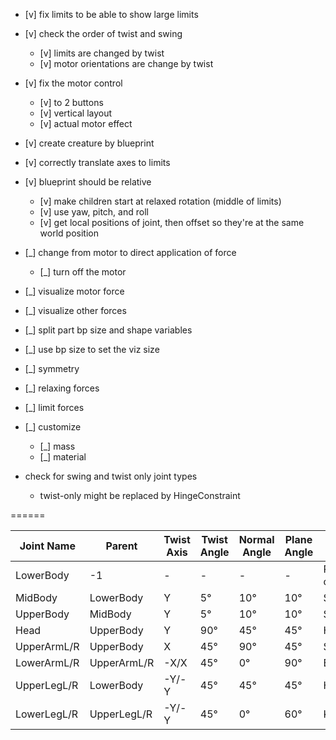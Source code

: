 - [v] fix limits to be able to show large limits
- [v] check the order of twist and swing

  - [v] limits are changed by twist
  - [v] motor orientations are change by twist

- [v] fix the motor control

  - [v] to 2 buttons
  - [v] vertical layout
  - [v] actual motor effect

- [v] create creature by blueprint

- [v] correctly translate axes to limits

- [v] blueprint should be relative

  - [v] make children start at relaxed rotation (middle of limits)
  - [v] use yaw, pitch, and roll
  - [v] get local positions of joint, then offset so they're at the same world position

- [_] change from motor to direct application of force

  - [_] turn off the motor

- [_] visualize motor force
- [_] visualize other forces

- [_] split part bp size and shape variables
- [_] use bp size to set the viz size

- [_] symmetry

- [_] relaxing forces
- [_] limit forces

- [_] customize

  - [_] mass
  - [_] material

- check for swing and twist only joint types

  - twist-only might be replaced by HingeConstraint

======

| Joint Name  | Parent      | Twist Axis | Twist Angle | Normal Angle | Plane Angle | Notes               |
| ----------- | ----------- | ---------- | ----------- | ------------ | ----------- | ------------------- |
| LowerBody   | -1          | -          | -           | -            | -           | Root, no constraint |
| MidBody     | LowerBody   | Y          | 5°          | 10°          | 10°         | Spine               |
| UpperBody   | MidBody     | Y          | 5°          | 10°          | 10°         | Spine               |
| Head        | UpperBody   | Y          | 90°         | 45°          | 45°         | Head                |
| UpperArmL/R | UpperBody   | X          | 45°         | 90°          | 45°         | Shoulder            |
| LowerArmL/R | UpperArmL/R | -X/X       | 45°         | 0°           | 90°         | Elbow               |
| UpperLegL/R | LowerBody   | -Y/-Y      | 45°         | 45°          | 45°         | Hip                 |
| LowerLegL/R | UpperLegL/R | -Y/-Y      | 45°         | 0°           | 60°         | Knee                |
